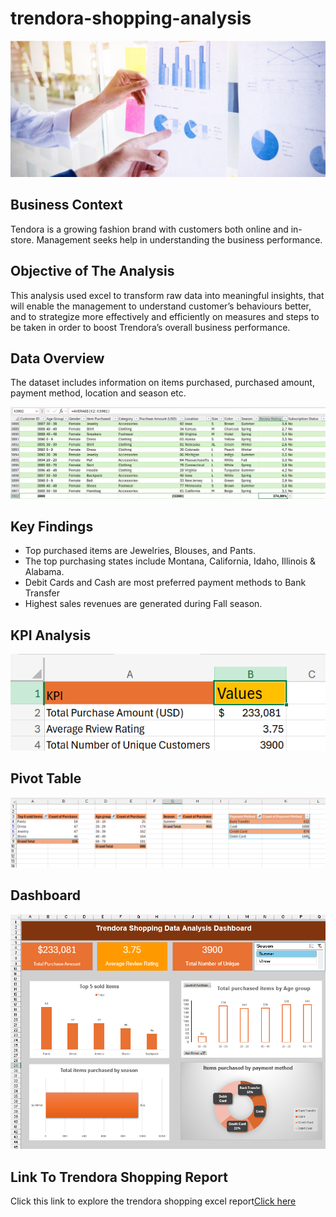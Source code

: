 # trendora-shopping-analysis
![header-trendora](header-trendora.png)

## Business Context
Tendora is a growing fashion brand with customers both online and in-store. Management seeks help in understanding the business performance.

## Objective of The Analysis
This analysis used excel to transform raw data into meaningful insights, that will enable the management to understand customer’s behaviours better, and to strategize more effectively and efficiently on measures and steps to be taken in order to boost Trendora’s overall business performance.

## Data Overview
The dataset includes information on items purchased, purchased amount, payment method, location and season etc.

![trendora-data-screenshot](trendora-data-screenshot.png)

## Key Findings
- Top purchased items are Jewelries, Blouses, and Pants.
- The top purchasing states include Montana, California, Idaho, Illinois & Alabama.
- Debit Cards and Cash are most preferred payment methods to Bank Transfer                  
- Highest sales revenues are generated during Fall season.

## KPI Analysis
![trendora-kpi-png](trendora-kpi-png.png)

## Pivot Table
![trendora-pivot-table](trendora-pivot-table.png)

## Dashboard
![trendora-dashboard-screenshot](trendora-dashboard-screenshot.png)

## Link To Trendora Shopping Report
Click this link to explore the trendora shopping excel report[Click here](https://1drv.ms/x/c/9041d4409b5e9228/EWNgNrtRycdNs9Zwul8coDsBBUbX01eWafBqTZVYoVStfw?e=EGVNop)







